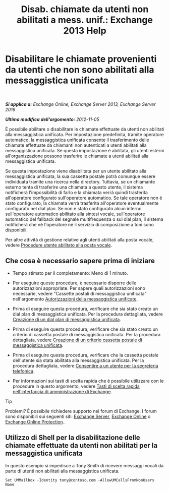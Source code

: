 ﻿---
title: 'Disab. chiamate da utenti non abilitati a mess. unif.: Exchange 2013 Help'
TOCTitle: Disabilitare le chiamate provenienti da utenti che non sono abilitati alla messaggistica unificata
ms:assetid: 272ff4ab-b4d9-4647-98e2-7c171f9dfc3f
ms:mtpsurl: https://technet.microsoft.com/it-it/library/JJ673516(v=EXCHG.150)
ms:contentKeyID: 50480280
ms.date: 05/22/2018
mtps_version: v=EXCHG.150
ms.translationtype: MT
---

# Disabilitare le chiamate provenienti da utenti che non sono abilitati alla messaggistica unificata

 

_**Si applica a:** Exchange Online, Exchange Server 2013, Exchange Server 2016_

_**Ultima modifica dell'argomento:** 2012-11-05_

È possibile abilitare o disabilitare le chiamate effettuate da utenti non abilitati alla messaggistica unificata. Per impostazione predefinita, tramite operatore automatico, la messaggistica unificata consente il trasferimento delle chiamate effettuate da chiamanti non autenticati a utenti abilitati alla messaggistica unificata. Se questa impostazione è abilitata, gli utenti esterni all'organizzazione possono trasferire le chiamate a utenti abilitati alla messaggistica unificata.

Se questa impostazione viene disabilitata per un utente abilitato alla messaggistica unificata, la sua cassetta postale potrà comunque essere individuata tramite una ricerca nella directory. Tuttavia, se un chiamante esterno tenta di trasferire una chiamata a questo utente, il sistema notificherà l'impossibilità di farlo e la chiamata verrà quindi trasferita all'operatore configurato sull'operatore automatico. Se tale operatore non è stato configurato, la chiamata verrà trasferita all'operatore eventualmente configurato nel dial plan. Se non è stato configurato alcun interno sull'operatore automatico abilitato alla sintesi vocale, sull'operatore automatico del fallback del segnale multifrequenza o sul dial plan, il sistema notificherà che né l'operatore né il servizio di composizione a toni sono disponibili.

Per altre attività di gestione relative agli utenti abilitati alla posta vocale, vedere [Procedure utente abilitato alla posta vocale](voice-mail-enabled-user-procedures-exchange-2013-help.md).

## Che cosa è necessario sapere prima di iniziare

  - Tempo stimato per il completamento: Meno di 1 minuto.

  - Per eseguire queste procedure, è necessario disporre delle autorizzazioni appropriate. Per sapere quali autorizzazioni sono necessarie, vedere "Cassette postali di messaggistica unificata" nell'argomento [Autorizzazioni della messaggistica unificate](unified-messaging-permissions-exchange-2013-help.md).

  - Prima di eseguire questa procedura, verificare che sia stato creato un dial plan di messaggistica unificata. Per la procedura dettagliata, vedere [Creazione di un dial plan di messaggistica unificata](create-a-um-dial-plan-exchange-2013-help.md).

  - Prima di eseguire questa procedura, verificare che sia stato creato un criterio di cassetta postale di messaggistica unificata. Per la procedura dettagliata, vedere [Creazione di un criterio cassetta postale di messaggistica unificata](create-a-um-mailbox-policy-exchange-2013-help.md).

  - Prima di eseguire questa procedura, verificare che la cassetta postale dell'utente sia stata abilitata alla messaggistica unificata. Per la procedura dettagliata, vedere [Consentire a un utente per la segreteria telefonica](enable-a-user-for-voice-mail-exchange-2013-help.md).

  - Per informazioni sui tasti di scelta rapida che è possibile utilizzare con le procedure in questo argomento, vedere [Tasti di scelta rapida nell'interfaccia di amministrazione di Exchange](keyboard-shortcuts-in-the-exchange-admin-center-exchange-online-protection-help.md).


> [!TIP]
> Problemi? È possibile richiedere supporto nei forum di Exchange. I forum sono disponibili sui seguenti siti: <A href="https://go.microsoft.com/fwlink/p/?linkid=60612">Exchange Server</A>, <A href="https://go.microsoft.com/fwlink/p/?linkid=267542">Exchange Online</A> o <A href="https://go.microsoft.com/fwlink/p/?linkid=285351">Exchange Online Protection</A>..



## Utilizzo di Shell per la disabilitazione delle chiamate effettuate da utenti non abilitati per la messaggistica unificata

In questo esempio si impedisce a Tony Smith di ricevere messaggi vocali da parte di utenti non abilitati alla messaggistica unificata.

    Set UMMailbox -Identity tony@contoso.com -AllowUMCallsFromNonUsers None

